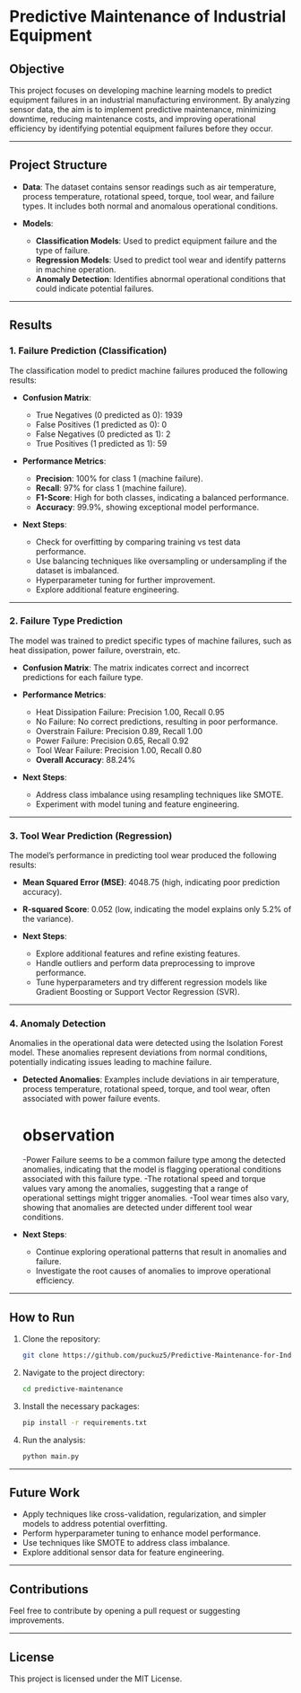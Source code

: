 # Predictive Maintenance of Industrial Equipment

## Objective
This project focuses on developing machine learning models to predict equipment failures in an industrial manufacturing environment. By analyzing sensor data, the aim is to implement predictive maintenance, minimizing downtime, reducing maintenance costs, and improving operational efficiency by identifying potential equipment failures before they occur.

---

## Project Structure
- **Data**: The dataset contains sensor readings such as air temperature, process temperature, rotational speed, torque, tool wear, and failure types. It includes both normal and anomalous operational conditions.
  
- **Models**: 
  - **Classification Models**: Used to predict equipment failure and the type of failure.
  - **Regression Models**: Used to predict tool wear and identify patterns in machine operation.
  - **Anomaly Detection**: Identifies abnormal operational conditions that could indicate potential failures.

---

## Results

### 1. Failure Prediction (Classification)
The classification model to predict machine failures produced the following results:

- **Confusion Matrix**:
  - True Negatives (0 predicted as 0): 1939
  - False Positives (1 predicted as 0): 0
  - False Negatives (0 predicted as 1): 2
  - True Positives (1 predicted as 1): 59

- **Performance Metrics**:
  - **Precision**: 100% for class 1 (machine failure).
  - **Recall**: 97% for class 1 (machine failure).
  - **F1-Score**: High for both classes, indicating a balanced performance.
  - **Accuracy**: 99.9%, showing exceptional model performance.
  
- **Next Steps**: 
  - Check for overfitting by comparing training vs test data performance.
  - Use balancing techniques like oversampling or undersampling if the dataset is imbalanced.
  - Hyperparameter tuning for further improvement.
  - Explore additional feature engineering.

---

### 2. Failure Type Prediction
The model was trained to predict specific types of machine failures, such as heat dissipation, power failure, overstrain, etc.

- **Confusion Matrix**: The matrix indicates correct and incorrect predictions for each failure type.

- **Performance Metrics**:
  - Heat Dissipation Failure: Precision 1.00, Recall 0.95
  - No Failure: No correct predictions, resulting in poor performance.
  - Overstrain Failure: Precision 0.89, Recall 1.00
  - Power Failure: Precision 0.65, Recall 0.92
  - Tool Wear Failure: Precision 1.00, Recall 0.80
  - **Overall Accuracy**: 88.24%

- **Next Steps**:
  - Address class imbalance using resampling techniques like SMOTE.
  - Experiment with model tuning and feature engineering.

---

### 3. Tool Wear Prediction (Regression)
The model’s performance in predicting tool wear produced the following results:

- **Mean Squared Error (MSE)**: 4048.75 (high, indicating poor prediction accuracy).
- **R-squared Score**: 0.052 (low, indicating the model explains only 5.2% of the variance).

- **Next Steps**:
  - Explore additional features and refine existing features.
  - Handle outliers and perform data preprocessing to improve performance.
  - Tune hyperparameters and try different regression models like Gradient Boosting or Support Vector Regression (SVR).

---

### 4. Anomaly Detection
Anomalies in the operational data were detected using the Isolation Forest model. These anomalies represent deviations from normal conditions, potentially indicating issues leading to machine failure.

- **Detected Anomalies**: Examples include deviations in air temperature, process temperature, rotational speed, torque, and tool wear, often associated with power failure events.
  # observation
  -Power Failure seems to be a common failure type among the detected anomalies, indicating that the model is flagging operational conditions associated with this failure type.
  -The rotational speed and torque values vary among the anomalies, suggesting that a range of operational settings might trigger anomalies.
  -Tool wear times also vary, showing that anomalies are detected under different tool wear conditions.

- **Next Steps**:
  - Continue exploring operational patterns that result in anomalies and failure.
  - Investigate the root causes of anomalies to improve operational efficiency.

---

## How to Run
1. Clone the repository: 
    ```bash
    git clone https://github.com/puckuz5/Predictive-Maintenance-for-Industrial-Equipment.git
    ```
2. Navigate to the project directory: 
    ```bash
    cd predictive-maintenance
    ```
3. Install the necessary packages:
    ```bash
    pip install -r requirements.txt
    ```
4. Run the analysis:
    ```bash
    python main.py
    ```

---

## Future Work
- Apply techniques like cross-validation, regularization, and simpler models to address potential overfitting.
- Perform hyperparameter tuning to enhance model performance.
- Use techniques like SMOTE to address class imbalance.
- Explore additional sensor data for feature engineering.

---

## Contributions
Feel free to contribute by opening a pull request or suggesting improvements.

---

## License
This project is licensed under the MIT License.

